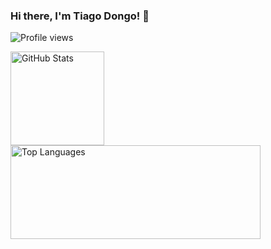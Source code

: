 ### Hi there, I'm Tiago Dongo! 👋

<p align="left"> <img src="https://komarev.com/ghpvc/?username=TiagoDongo&label=Profile%20views&color=0eb421&style=flat" alt="Profile views" /> </p>

<div>
  <img align="left"  height='150px'  src="https://github-readme-stats.vercel.app/api?username=TiagoDongo&hide_title=true&show_icons=true&theme=dark" alt="GitHub Stats" />
  
  <img align="left" height='150px' width='400px' src="https://github-readme-stats.vercel.app/api/top-langs/?username=TiagoDongo&langs_count=10&hide_title=false&layout=compact&theme=dark&count_private=true&hide=css,html" alt="Top Languages" />
</div>


